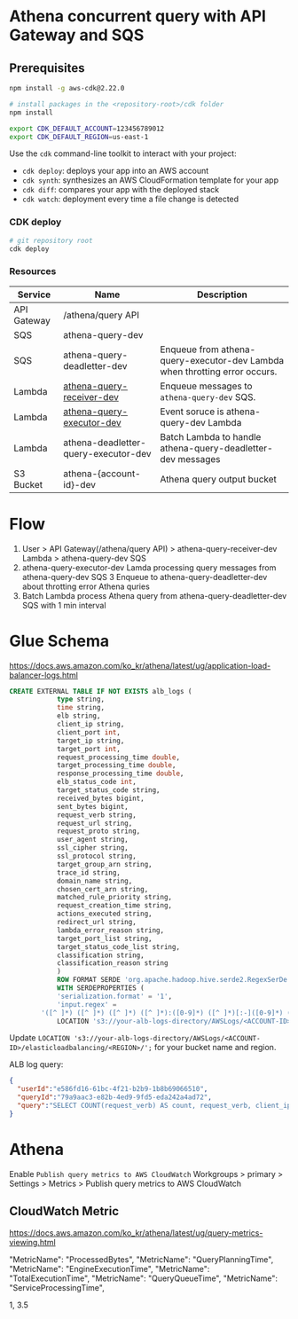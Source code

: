 
# Athena concurrent query with API Gateway and SQS

## Prerequisites

```bash
npm install -g aws-cdk@2.22.0

# install packages in the <repository-root>/cdk folder
npm install

export CDK_DEFAULT_ACCOUNT=123456789012
export CDK_DEFAULT_REGION=us-east-1
```

Use the `cdk` command-line toolkit to interact with your project:

* `cdk deploy`: deploys your app into an AWS account
* `cdk synth`: synthesizes an AWS CloudFormation template for your app
* `cdk diff`: compares your app with the deployed stack
* `cdk watch`: deployment every time a file change is detected


### CDK deploy

```bash
# git repository root
cdk deploy
```

### Resources

| Service       | Name                        | Description |
|---------------|-----------------------------|--------------|
| API Gateway   | /athena/query API           |              |
| SQS           | athena-query-dev            |              |
| SQS           | athena-query-deadletter-dev | Enqueue from athena-query-executor-dev Lambda when throtting error occurs.      |
| Lambda        | [athena-query-receiver-dev](./lambda/query-receiver/query_receiver.py)   | Enqueue messages to `athena-query-dev` SQS.     |
| Lambda        | [athena-query-executor-dev](./lambda/query-executor/query_executor.py)   | Event soruce is athena-query-dev Lambda      |
| Lambda        | athena-deadletter-query-executor-dev | Batch Lambda to handle athena-query-deadletter-dev messages        |
| S3 Bucket     | athena-{account-id}-dev     | Athena query output bucket      |

# Flow

1. User > API Gateway(/athena/query API) > athena-query-receiver-dev Lambda > athena-query-dev SQS
2. athena-query-executor-dev Lamda processing query messages from athena-query-dev SQS
3 Enqueue to athena-query-deadletter-dev about throtting error Athena quries
4. Batch Lambda process Athena query from athena-query-deadletter-dev SQS with 1 min interval

# Glue Schema

https://docs.aws.amazon.com/ko_kr/athena/latest/ug/application-load-balancer-logs.html

```sql
CREATE EXTERNAL TABLE IF NOT EXISTS alb_logs (
            type string,
            time string,
            elb string,
            client_ip string,
            client_port int,
            target_ip string,
            target_port int,
            request_processing_time double,
            target_processing_time double,
            response_processing_time double,
            elb_status_code int,
            target_status_code string,
            received_bytes bigint,
            sent_bytes bigint,
            request_verb string,
            request_url string,
            request_proto string,
            user_agent string,
            ssl_cipher string,
            ssl_protocol string,
            target_group_arn string,
            trace_id string,
            domain_name string,
            chosen_cert_arn string,
            matched_rule_priority string,
            request_creation_time string,
            actions_executed string,
            redirect_url string,
            lambda_error_reason string,
            target_port_list string,
            target_status_code_list string,
            classification string,
            classification_reason string
            )
            ROW FORMAT SERDE 'org.apache.hadoop.hive.serde2.RegexSerDe'
            WITH SERDEPROPERTIES (
            'serialization.format' = '1',
            'input.regex' = 
        '([^ ]*) ([^ ]*) ([^ ]*) ([^ ]*):([0-9]*) ([^ ]*)[:-]([0-9]*) ([-.0-9]*) ([-.0-9]*) ([-.0-9]*) (|[-0-9]*) (-|[-0-9]*) ([-0-9]*) ([-0-9]*) \"([^ ]*) (.*) (- |[^ ]*)\" \"([^\"]*)\" ([A-Z0-9-_]+) ([A-Za-z0-9.-]*) ([^ ]*) \"([^\"]*)\" \"([^\"]*)\" \"([^\"]*)\" ([-.0-9]*) ([^ ]*) \"([^\"]*)\" \"([^\"]*)\" \"([^ ]*)\" \"([^\s]+?)\" \"([^\s]+)\" \"([^ ]*)\" \"([^ ]*)\"')
            LOCATION 's3://your-alb-logs-directory/AWSLogs/<ACCOUNT-ID>/elasticloadbalancing/<REGION>/';

```

Update `LOCATION 's3://your-alb-logs-directory/AWSLogs/<ACCOUNT-ID>/elasticloadbalancing/<REGION>/';` for your bucket name and region.

ALB log query:

```json
{
  "userId":"e586fd16-61bc-4f21-b2b9-1b8b69066510",
  "queryId":"79a9aac3-e82b-4ed9-9fd5-eda242a4ad72",
  "query":"SELECT COUNT(request_verb) AS count, request_verb, client_ip FROM product_alb_logs GROUP BY request_verb, client_ip;"
}
```

# Athena

Enable `Publish query metrics to AWS CloudWatch`
Workgroups > primary > Settings > Metrics > Publish query metrics to AWS CloudWatch

## CloudWatch Metric

https://docs.aws.amazon.com/ko_kr/athena/latest/ug/query-metrics-viewing.html

"MetricName": "ProcessedBytes",
"MetricName": "QueryPlanningTime",
"MetricName": "EngineExecutionTime",
"MetricName": "TotalExecutionTime",
"MetricName": "QueryQueueTime",
"MetricName": "ServiceProcessingTime",


1, 3.5